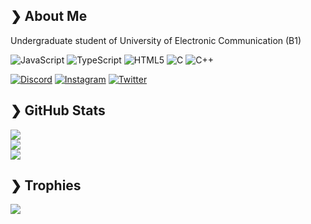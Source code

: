 ## ❯ About Me
Undergraduate student of University of Electronic Communication (B1)

![JavaScript](https://img.shields.io/badge/javascript-%23323330.svg?style=for-the-badge&logo=javascript&logoColor=%23F7DF1E) ![TypeScript](https://img.shields.io/badge/typescript-%23007ACC.svg?style=for-the-badge&logo=typescript&logoColor=white) ![HTML5](https://img.shields.io/badge/html5-%23E34F26.svg?style=for-the-badge&logo=html5&logoColor=white) ![C](https://img.shields.io/badge/c-%2300599C.svg?style=for-the-badge&logo=c&logoColor=white)  ![C++](https://img.shields.io/badge/c++-%2300599C.svg?style=for-the-badge&logo=c%2B%2B&logoColor=white)

[![Discord](https://img.shields.io/badge/Discord-%237289DA.svg?logo=discord&logoColor=white)](https://discord.gg/Mimi1008_tech) [![Instagram](https://img.shields.io/badge/Instagram-%23E4405F.svg?logo=Instagram&logoColor=white)](https://instagram.com/mimi_chan_uec) [![Twitter](https://img.shields.io/badge/Twitter-%231DA1F2.svg?logo=Twitter&logoColor=white)](https://twitter.com/mimi_chan_uec) 

## ❯ GitHub Stats
![](https://github-readme-streak-stats.herokuapp.com/?user=mimi-chan-tech&theme=nord&hide_border=true)<br/>
![](https://github-readme-stats.vercel.app/api?username=mimi-chan-tech&theme=nord&hide_border=true&include_all_commits=true&count_private=true)<br/>
![](https://github-readme-stats.vercel.app/api/top-langs/?username=mimi-chan-tech&theme=nord&hide_border=true&include_all_commits=true&count_private=true&layout=compact)

## ❯ Trophies
![](https://github-profile-trophy.vercel.app/?username=mimi-chan-uec&theme=nord&no-frame=true&no-bg=false&margin-w=4)
